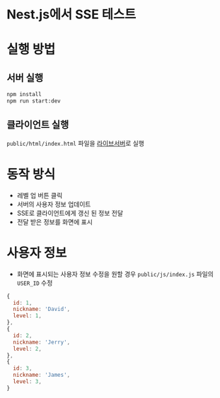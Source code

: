 # Nest.js에서 SSE 테스트

# 실행 방법

## 서버 실행

```sh
npm install
npm run start:dev
```

## 클라이언트 실행

`public/html/index.html` 파일을 [라이브서버](https://marketplace.visualstudio.com/items?itemName=ritwickdey.LiveServer)로 실행

# 동작 방식

- 레벨 업 버튼 클릭
- 서버의 사용자 정보 업데이트
- SSE로 클라이언트에게 갱신 된 정보 전달
- 전달 받은 정보를 화면에 표시

# 사용자 정보

- 화면에 표시되는 사용자 정보 수정을 원할 경우 `public/js/index.js` 파일의 `USER_ID` 수정

```javascript
{
  id: 1,
  nickname: 'David',
  level: 1,
},
{
  id: 2,
  nickname: 'Jerry',
  level: 2,
},
{
  id: 3,
  nickname: 'James',
  level: 3,
}
```
